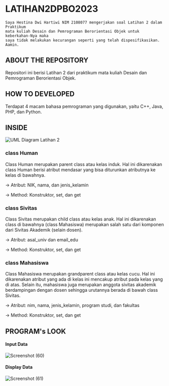 # LATIHAN2DPBO2023
    Saya Hestina Dwi Hartiwi NIM 2108077 mengerjakan soal Latihan 2 dalam Praktikum
    mata kuliah Desain dan Pemrograman Berorientasi Objek untuk keberkahan-Nya maka 
    saya tidak melakukan kecurangan seperti yang telah dispesifikasikan. Aamin.
    
## ABOUT THE REPOSITORY
Repositori ini berisi Latihan 2 dari praktikum mata kuliah Desain dan Pemrograman Berorientasi Objek.

## HOW TO DEVELOPED
Terdapat 4 macam bahasa pemrograman yang digunakan, yaitu C++, Java, PHP, dan Python.

## INSIDE
![UML Diagram Latihan 2](https://user-images.githubusercontent.com/100210178/220074512-2276f8b7-dbf3-48be-9b43-2b0d69336d43.jpg)

### class Human
Class Human merupakan parent class atau kelas induk. Hal ini dikarenakan class Human berisi atribut mendasar yang bisa diturunkan atributnya ke kelas di bawahnya.
  
  -> Atribut: NIK, nama, dan jenis_kelamin
  
  -> Method: Konstruktor, set, dan get
  
### class Sivitas
Class Sivitas merupakan child class atau kelas anak. Hal ini dikarenakan class di bawahnya (class Mahasiswa) merupakan salah satu dari komponen dari Sivitas Akademik (selain dosen).

  -> Atribut: asal_univ dan email_edu
  
  -> Method: Konstruktor, set, dan get
  
### class Mahasiswa
Class Mahasiswa merupakan grandparent class atau kelas cucu. Hal ini dikarenakan atribut yang ada di kelas ini mencakup atribut pada kelas yang di atas. Selain itu, mahasiswa juga merupakan anggota sivitas akademik berdampingan dengan dosen sehingga urutannya berada di bawah class Sivitas.

  -> Atribut: nim, nama, jenis_kelamin, program studi, dan fakultas
  
  -> Method: Konstruktor, set, dan get

## PROGRAM's LOOK

#### Input Data
![Screenshot (60)](https://user-images.githubusercontent.com/100210178/220077017-087b8e0f-beb0-4008-9df8-cd4992d8c9a1.png)

#### Display Data
![Screenshot (61)](https://user-images.githubusercontent.com/100210178/220077043-71c529ce-ed86-450c-a65f-3a7722437984.png)
